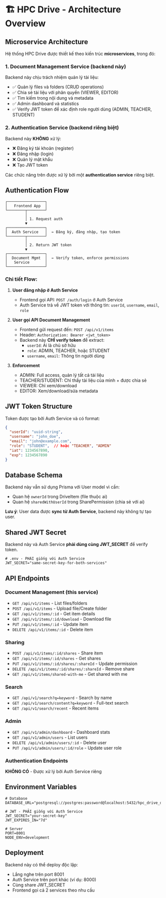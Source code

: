 # 🏗️ HPC Drive - Architecture Overview

## Microservice Architecture

Hệ thống HPC Drive được thiết kế theo kiến trúc **microservices**, trong đó:

### 1. **Document Management Service** (backend này)
Backend này chịu trách nhiệm quản lý tài liệu:
- ✅ Quản lý files và folders (CRUD operations)
- ✅ Chia sẻ tài liệu với phân quyền (VIEWER, EDITOR)
- ✅ Tìm kiếm trong nội dung và metadata
- ✅ Admin dashboard và statistics
- ✅ Verify JWT token để xác định role người dùng (ADMIN, TEACHER, STUDENT)

### 2. **Authentication Service** (backend riêng biệt)
Backend này **KHÔNG** xử lý:
- ❌ Đăng ký tài khoản (register)
- ❌ Đăng nhập (login)
- ❌ Quản lý mật khẩu
- ❌ Tạo JWT token

Các chức năng trên được xử lý bởi một **authentication service** riêng biệt.

## Authentication Flow

```
┌─────────────────┐
│   Frontend App  │
└────────┬────────┘
         │
         │ 1. Request auth
         ▼
┌─────────────────┐
│  Auth Service   │  ← Đăng ký, đăng nhập, tạo token
└────────┬────────┘
         │
         │ 2. Return JWT token
         ▼
┌─────────────────┐
│  Document Mgmt  │  ← Verify token, enforce permissions
│   Service       │
└─────────────────┘
```

### Chi tiết Flow:

1. **User đăng nhập ở Auth Service**
   - Frontend gọi API: `POST /auth/login` ở Auth Service
   - Auth Service trả về JWT token với thông tin: `userId`, `username`, `email`, `role`

2. **User gọi API Document Management**
   - Frontend gửi request đến: `POST /api/v1/items`
   - Header: `Authorization: Bearer <jwt_token>`
   - Backend này **CHỈ verify token** để extract:
     - `userId`: Ai là chủ sở hữu
     - `role`: ADMIN, TEACHER, hoặc STUDENT
     - `username`, `email`: Thông tin người dùng

3. **Enforcement**
   - ADMIN: Full access, quản lý tất cả tài liệu
   - TEACHER/STUDENT: Chỉ thấy tài liệu của mình + được chia sẻ
   - VIEWER: Chỉ xem/download
   - EDITOR: Xem/download/sửa metadata

## JWT Token Structure

Token được tạo bởi Auth Service và có format:

```json
{
  "userId": "uuid-string",
  "username": "john_doe",
  "email": "john@example.com",
  "role": "STUDENT",  // hoặc "TEACHER", "ADMIN"
  "iat": 1234567890,
  "exp": 1234567890
}
```

## Database Schema

Backend này vẫn sử dụng Prisma với User model vì cần:
- Quan hệ `ownerId` trong DriveItem (file thuộc ai)
- Quan hệ `sharedWithUserId` trong SharePermission (chia sẻ với ai)

**Lưu ý**: User data được **sync từ Auth Service**, backend này không tự tạo user.

## Shared JWT Secret

Backend này và Auth Service **phải dùng cùng JWT_SECRET** để verify token.

```env
# .env - PHẢI giống với Auth Service
JWT_SECRET="same-secret-key-for-both-services"
```

## API Endpoints

### Document Management (this service)
- `GET /api/v1/items` - List files/folders
- `POST /api/v1/items` - Upload file/Create folder
- `GET /api/v1/items/:id` - Get item details
- `GET /api/v1/items/:id/download` - Download file
- `PUT /api/v1/items/:id` - Update item
- `DELETE /api/v1/items/:id` - Delete item

### Sharing
- `POST /api/v1/items/:id/shares` - Share item
- `GET /api/v1/items/:id/shares` - Get shares
- `PUT /api/v1/items/:id/shares/:shareId` - Update permission
- `DELETE /api/v1/items/:id/shares/:shareId` - Remove share
- `GET /api/v1/items/shared-with-me` - Get shared with me

### Search
- `GET /api/v1/search?q=keyword` - Search by name
- `GET /api/v1/search/content?q=keyword` - Full-text search
- `GET /api/v1/search/recent` - Recent items

### Admin
- `GET /api/v1/admin/dashboard` - Dashboard stats
- `GET /api/v1/admin/users` - List users
- `DELETE /api/v1/admin/users/:id` - Delete user
- `PUT /api/v1/admin/users/:id/role` - Update user role

### Authentication Endpoints
**KHÔNG CÓ** - Được xử lý bởi Auth Service riêng

## Environment Variables

```env
# Database
DATABASE_URL="postgresql://postgres:password@localhost:5432/hpc_drive_dev"

# JWT - PHẢI giống với Auth Service
JWT_SECRET="your-secret-key"
JWT_EXPIRES_IN="7d"

# Server
PORT=8001
NODE_ENV=development
```

## Deployment

Backend này có thể deploy độc lập:
- Lắng nghe trên port 8001
- Auth Service trên port khác (ví dụ: 8000)
- Cùng share JWT_SECRET
- Frontend gọi cả 2 services theo nhu cầu

